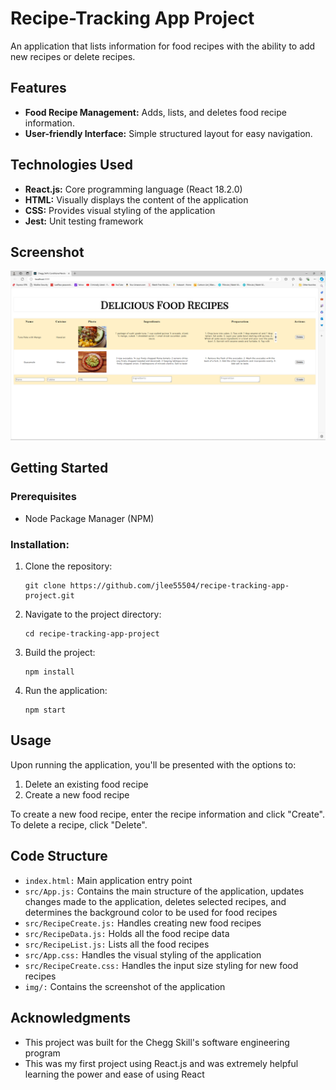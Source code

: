 # Recipe-Tracking App Project

An application that lists information for food recipes with the ability to add new recipes or delete recipes.

## Features

  - **Food Recipe Management:** Adds, lists, and deletes food recipe information.
  - **User-friendly Interface:** Simple structured layout for easy navigation.

## Technologies Used

  * **React.js:** Core programming language (React 18.2.0)
  * **HTML:** Visually displays the content of the application
  * **CSS:** Provides visual styling of the application
  * **Jest:** Unit testing framework

## Screenshot

![Alt text](https://github.com/jlee55504/recipe-tracking-app-project/blob/main/img/recipe-tracking-app-project%20image.png?raw=true "recipe tracking app project screenshot")

## Getting Started

### Prerequisites

  - Node Package Manager (NPM)

### Installation:

  1. Clone the repository:
     ```
     git clone https://github.com/jlee55504/recipe-tracking-app-project.git
     ```
  2. Navigate to the project directory:
     ```
     cd recipe-tracking-app-project
     ```
  3. Build the project:
     ```
     npm install
     ```
  4. Run the application:
     ```
     npm start
     ```

## Usage

Upon running the application, you'll be presented with the options to:

  1. Delete an existing food recipe
  2. Create a new food recipe

To create a new food recipe, enter the recipe information and click "Create". 
To delete a recipe, click "Delete". 

## Code Structure

  - ``index.html:`` Main application entry point
  - ``src/App.js:`` Contains the main structure of the application, updates changes made to the application, deletes selected recipes, and determines the background color to be used for food recipes
  - ``src/RecipeCreate.js:`` Handles creating new food recipes
  - ``src/RecipeData.js:`` Holds all the food recipe data
  - ``src/RecipeList.js:`` Lists all the food recipes
  - ``src/App.css:`` Handles the visual styling of the application
  - ``src/RecipeCreate.css:`` Handles the input size styling for new food recipes
  - ``img/:`` Contains the screenshot of the application


## Acknowledgments

  - This project was built for the Chegg Skill's software engineering program
  - This was my first project using React.js and was extremely helpful learning the power and ease of using React  

